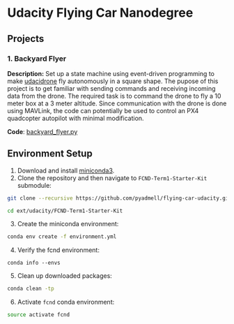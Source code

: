 # Udacity Flying Car Nanodegree

## Projects

### 1. Backyard Flyer
**Description:** Set up a state machine using event-driven programming to make [udacidrone](https://github.com/udacity/udacidrone) fly autonomously in a square shape. The pupose of this project is to get familiar with sending commands and receiving incoming data from the drone. The required task is to command the drone to fly a 10 meter box at a 3 meter altitude. Since communication with the drone is done using MAVLink, the code can potentially be used to control an PX4 quadcopter autopilot with minimal modification.

**Code**: [backyard_flyer.py](projects/backyard_flyer/backyard_flyer.py)


## Environment Setup
1. Download and install [miniconda3](https://conda.io/miniconda.html).
2. Clone the repository and then navigate to `FCND-Term1-Starter-Kit` submodule:
```bash
git clone --recursive https://github.com/pyadmell/flying-car-udacity.git

cd ext/udacity/FCND-Term1-Starter-Kit
```
3. Create the miniconda environment:
```bash
conda env create -f environment.yml
```
4. Verify the fcnd environment:
```bahs
conda info --envs
```
5. Clean up downloaded packages:
```bash
conda clean -tp
```
6. Activate `fcnd` conda environment:
```bash
source activate fcnd
```


